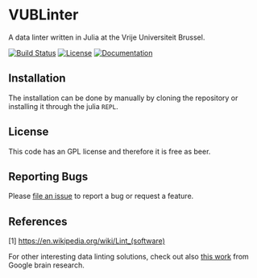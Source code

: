# VUBLinter

A data linter written in Julia at the Vrije Universiteit Brussel.

[![Build Status](https://github.com/zgornel/VUBLinter/actions/workflows/ci-build.yml/badge.svg?branch=master)](https://github.com/zgornel/VUBLinter/actions/workflows/ci-build.yml?query=branch%3Amaster)
[![License](http://img.shields.io/badge/license-GPL-brightgreen.svg?style=flat)](LICENSE.md)
[![Documentation](https://img.shields.io/badge/docs-dev-blue.svg)](https://zgornel.github.io/VUBLinter/dev)


## Installation

The installation can be done by manually by cloning the repository or installing it through the julia `REPL`.


## License

This code has an GPL license and therefore it is free as beer.


## Reporting Bugs

Please [file an issue](https://github.com/zgornel/VUBLinter/issues/new) to report a bug or request a feature.


## References

[1] https://en.wikipedia.org/wiki/Lint_(software)

For other interesting data linting solutions, check out also [this work](https://github.com/brain-research/data-linter) from Google brain research.
